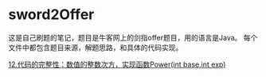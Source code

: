 # sword2Offer
这是自己刷题的笔记，题目是牛客网上的剑指offer题目，用的语言是Java。
每个文件中都包含题目来源，解题思路，和具体的代码实现。

[12.代码的完整性：数值的整数次方，实现函数Power(int base,int exp)](https://github.com/JessonKang/sword2Offer/commit/7e7d1e8b7a4956b2931f4d41fbe20c64d8f0ac91#diff-30bac08ef4fc5d2e96e7b798f9b2d46b)
